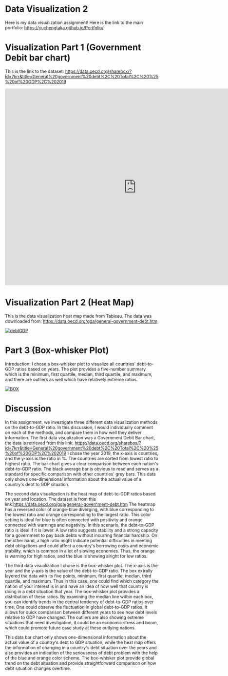 # Data Visualization 2
Here is my data visualization assignment!
Here is the link to the main portfolio: https://yuchengtaka.github.io/Portfolio/
# Visualization Part 1 (Government Debit bar chart)
This is the link to the dataset: https://data.oecd.org/sharebox/?id=7krr&title=General%20government%20debt%2C%20Total%2C%20%25%20of%20GDP%2C%202019
<iframe src="https://data.oecd.org/chart/7krr" width="860" height="645" style="border: 0" mozallowfullscreen="true" webkitallowfullscreen="true" allowfullscreen="true"><a href="https://data.oecd.org/chart/7krr" target="_blank">OECD Chart: General government debt, Total, % of GDP, 2019</a></iframe>

# Visualization Part 2 (Heat Map)
This is the data visualization heat map made from Tableau. The data was downloaded from: https://data.oecd.org/gga/general-government-debt.htm

<div class='tableauPlaceholder' id='viz1706580634848' style='position: relative'><noscript><a href='#'><img alt='debtGDP ' src='https:&#47;&#47;public.tableau.com&#47;static&#47;images&#47;20&#47;2019debtGDP&#47;debtGDP&#47;1_rss.png' style='border: none' /></a></noscript><object class='tableauViz'  style='display:none;'><param name='host_url' value='https%3A%2F%2Fpublic.tableau.com%2F' /> <param name='embed_code_version' value='3' /> <param name='site_root' value='' /><param name='name' value='2019debtGDP&#47;debtGDP' /><param name='tabs' value='no' /><param name='toolbar' value='yes' /><param name='static_image' value='https:&#47;&#47;public.tableau.com&#47;static&#47;images&#47;20&#47;2019debtGDP&#47;debtGDP&#47;1.png' /> <param name='animate_transition' value='yes' /><param name='display_static_image' value='yes' /><param name='display_spinner' value='yes' /><param name='display_overlay' value='yes' /><param name='display_count' value='yes' /><param name='language' value='en-US' /><param name='filter' value='publish=yes' /></object></div>            
<script type='text/javascript'>                    
 var divElement = document.getElementById('viz1706580634848');                    
 var vizElement = divElement.getElementsByTagName('object')[0];                    
 vizElement.style.width='100%';vizElement.style.height=(divElement.offsetWidth*0.75)+'px';                    
 var scriptElement = document.createElement('script');                    
 scriptElement.src = 'https://public.tableau.com/javascripts/api/viz_v1.js';                    
 vizElement.parentNode.insertBefore(scriptElement, vizElement);                
</script>

# Part 3 (Box-whisker Plot)

Introduction: I chose a box-whisker plot to visualize all countries' debt-to-GDP ratios based on years. The plot provides a five-number summary which is the minimum, first quartile, median, third quartile, and maximum, and there are outliers as well which have relatively extreme ratios.

<div class='tableauPlaceholder' id='viz1706583972792' style='position: relative'><noscript><a href='#'><img alt='BOX ' src='https:&#47;&#47;public.tableau.com&#47;static&#47;images&#47;Pa&#47;Part3DebtGDP&#47;BOX&#47;1_rss.png' style='border: none' /></a></noscript><object class='tableauViz'  style='display:none;'><param name='host_url' value='https%3A%2F%2Fpublic.tableau.com%2F' /> <param name='embed_code_version' value='3' /> <param name='site_root' value='' /><param name='name' value='Part3DebtGDP&#47;BOX' /><param name='tabs' value='no' /><param name='toolbar' value='yes' /><param name='static_image' value='https:&#47;&#47;public.tableau.com&#47;static&#47;images&#47;Pa&#47;Part3DebtGDP&#47;BOX&#47;1.png' /> <param name='animate_transition' value='yes' /><param name='display_static_image' value='yes' /><param name='display_spinner' value='yes' /><param name='display_overlay' value='yes' /><param name='display_count' value='yes' /><param name='language' value='en-US' /><param name='filter' value='publish=yes' /></object></div>                
<script type='text/javascript'>                    
 var divElement = document.getElementById('viz1706583972792');                    
 var vizElement = divElement.getElementsByTagName('object')[0];                    
 vizElement.style.width='100%';vizElement.style.height=(divElement.offsetWidth*0.75)+'px';                    
 var scriptElement = document.createElement('script');                    
 scriptElement.src = 'https://public.tableau.com/javascripts/api/viz_v1.js';                    
 vizElement.parentNode.insertBefore(scriptElement, vizElement);                
</script>

# Discussion 
In this assignment, we investigate three different data visualization methods on the debt-to-GDP ratio. In this discussion, I would individually comment on each of the methods, and compare them in how well they deliver information. 
The first data visualization was a Government Debit Bar chart, the data is retrieved from this link: https://data.oecd.org/sharebox/?id=7krr&title=General%20government%20debt%2C%20Total%2C%20%25%20of%20GDP%2C%202019
I chose the year 2019, the x-axis is countries, and the y-axis is the ratio in %. The countries are sorted from lowest ratio to highest ratio. The bar chart gives a clear comparison between each nation's debt-to-GDP ratio. The black average bar is obvious to read and serves as a standard for specific comparison with other countries' grey bars. This data only shows one-dimensional information about the actual value of a country's debt to GDP situation.  

The second data visualization is the heat map of debt-to-GDP ratios based on year and location. The dataset is from this link:https://data.oecd.org/gga/general-government-debt.htm
The heatmap has a reversed color of orange-blue diverging, with blue corresponding to the lowest ratio and orange corresponding to the largest ratio. This color setting is ideal for blue is often connected with positivity and orange connected with warnings and negativity. In this scenario, the debt-to-GDP ratio is ideal if it is lower. A low ratio suggests stability and a strong capacity for a government to pay back debts without incurring financial hardship. On the other hand, a high ratio might indicate potential difficulties in meeting debt obligations and could affect a country's borrowing costs and economic stability, which is common in a lot of slowing economies. Thus, the orange is warning for high ratios, and the blue is showing alright for low ratios. 

The third data visualization I chose is the box-whisker plot. The x-axis is the year and the y-axis is the value of the debt-to-GDP ratio. The box extrally layered the data with its five points, minimum, first quartile, median, third quartile, and maximum. Thus in this case, one could find which category the nation of your interest is in and have an idea of how well that country is doing in a debt situation that year. The box-whisker plot provides a distribution of these ratios. By examining the median line within each box, you can identify trends in the central tendency of debt-to-GDP ratios over time. One could observe the fluctuation in global debt-to-GDP ratios. It allows for quick comparison between different years to see how debt levels relative to GDP have changed. The outliers are also showing extreme situations that need investigation, it could be an economic stress and boom, which could promote future case study at these outlying nations. 

This data bar chart only shows one-dimensional information about the actual value of a country's debt to GDP situation, while the heat map offers the information of changing in a country's debt situation over the years and also provides an indication of the seriousness of debt problem with the help of the blue and orange color scheme. The box-whisker plot provide global trend on the debt situation and provide straightforward comparison on how debt situation changes overtime. 
